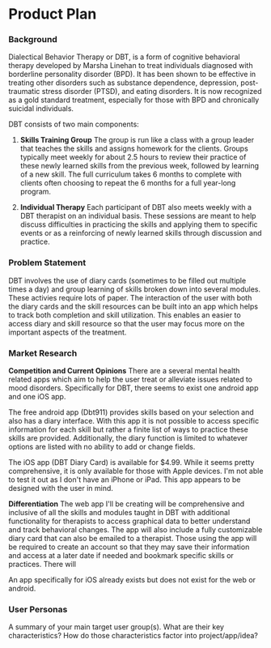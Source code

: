 # Product Plan

### Background
Dialectical Behavior Therapy or DBT, is a form of cognitive behavioral therapy developed by Marsha Linehan to treat individuals diagnosed with borderline personality disorder (BPD). It has been shown to be effective in treating other disorders such as substance dependence, depression, post-traumatic stress disorder (PTSD), and eating disorders. It is now recognized as a gold standard treatment, especially for those with BPD and chronically suicidal individuals. 

DBT consists of two main components:

1.  **Skills Training Group**
    The group is run like a class with a group leader that teaches the skills and assigns homework for the clients. Groups typically meet weekly for about 2.5 hours to review their practice of these newly learned skills from the previous week, followed by learning of a new skill. The full curriculum takes 6 months to complete with clients often choosing to repeat the 6 months for a full year-long program.

2.  **Individual Therapy**
    Each participant of DBT also meets weekly with a DBT therapist on an individual basis. These sessions are meant to help discuss difficulties in practicing the skills and applying them to specific events or as a reinforcing of newly learned skills through discussion and practice.

### Problem Statement
DBT involves the use of diary cards (sometimes to be filled out multiple times a day) and group learning of skills broken down into several modules. These activies require lots of paper. The interaction of the user with both the diary cards and the skill resources can be built into an app which helps to track both completion and skill utilization. This enables an easier to access diary and skill resource so that the user may focus more on the important aspects of the treatment.

### Market Research
**Competition and Current Opinions**
There are a several mental health related apps which aim to help the user treat or alleviate issues related to mood disorders. Specifically for DBT, there seems to exist one android app and one iOS app.

The free android app (Dbt911) provides skills based on your selection and also has a diary interface. With this app it is not possible to access specific information for each skill but rather a finite list of ways to practice these skills are provided. Additionally, the diary function is limited to whatever options are listed with no ability to add or change fields.

The iOS app (DBT Diary Card) is available for $4.99. While it seems pretty comprehensive, it is only available for those with Apple devices. I'm not able to test it out as I don't have an iPhone or iPad. This app appears to be designed with the user in mind.

**Differentiation**
The web app I'll be creating will be comprehensive and inclusive of all the skills and modules taught in DBT with additional functionality for therapists to access graphical data to better understand and track behavioral changes. The app will also include a fully customizable diary card that can also be emailed to a therapist. Those using the app will be required to create an account so that they may save their information and access at a later date if needed and bookmark specific skills or practices. There will  

An app specifically for iOS already exists but does not exist for the web or android.

### User Personas
  A summary of your main target user group(s). What are their key characteristics? How do those characteristics factor into project/app/idea?
